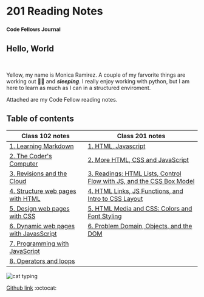 # 201 Reading Notes
### <sup> Code Fellows Journal</sup>

## Hello, World

&nbsp;

Yellow, my name is Monica Ramirez. A couple of my farvorite things are working out :weight_lifting_woman: and **_sleeping_**.  I really enjoy working with python, but I am here to learn as much as I can in a structured enviroment.

Attached are my Code Fellow reading notes.
&nbsp;
   
## Table of contents

| Class 102 notes  | Class 201 notes|
| -------------- | -------------- |
| [1. Learning Markdown](class1notes.md) | [1. HTML, Javascript](class-01.md) |
| [2. The Coder's Computer](class2notes.md) | [2. More HTML, CSS and JavaScript](class-02.md)|
| [3. Revisions and the Cloud](class3notes.md) |[3. Readings: HTML Lists, Control Flow with JS, and the CSS Box Model](class-03.md)|
| [4. Structure web pages with HTML](class4notes.md) |[4. HTML Links, JS Functions, and Intro to CSS Layout](class-04.md)|
| [5. Design web pages with CSS](class5notes.md) | [5. HTML Media and CSS: Colors and Font Styling](class-05.md)|
| [6. Dynamic web pages with JavasScript](class6notes.md) |[6. Problem Domain, Objects, and the DOM](class-06.md)|
| [7. Programming with JavaScript](class7notes.md) |
| [8. Operators and loops](class8notes.md) |

![cat typing](https://media1.giphy.com/media/f6hnhHkks8bk4jwjh3/giphy.gif?cid=6c09b952cf0a8d140fce78848474bf1625a4595ef3674684&rid=giphy.gif&ct=s)


[Github link](https://github.com/mramirez92)
  :octocat:
